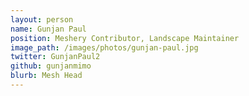 ```yaml
---
layout: person
name: Gunjan Paul
position: Meshery Contributor, Landscape Maintainer
image_path: /images/photos/gunjan-paul.jpg
twitter: GunjanPaul2
github: gunjanmimo
blurb: Mesh Head
---
```

